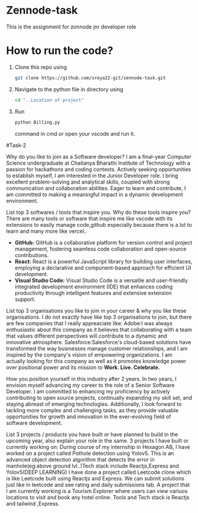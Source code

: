 # Zennode-task
This is the assignment for zonnode jnr developer role
# How to run the code?
1. Clone this repo using
   ```bash
   git clone https://github.com/sreya22-git/zennode-task.git
   ```
2. Navigate to the python file in directory using
   ```bash
   cd "..Location of project"
   ```
3. Run
   ```bash
   python Billing.py
   ```
    command in cmd or open your vscode and run it.


#Task-2

Why do you like to join as a Software developer?
  I am a final-year Computer Science undergraduate at Chaitanya Bharathi Institute of Technology with a passion for hackathons and coding contests. Actively seeking opportunities to establish myself, I am interested in the Junior Developer role. I bring excellent problem-solving and analytical skills, coupled with strong communication and collaboration abilities. Eager to learn and contribute, I am committed to making a meaningful impact in a dynamic development environment.

List top 3 softwares / tools that inspire you. Why do these tools inspire you?
   There are many tools or software that inspire me like vscode with its extensions to easily manage code,github especially because there is a lot to learn and many more like vercel..
 -  **GitHub:** GitHub is a collaborative platform for version control and project management, fostering seamless code collaboration and open-source contributions.    
 - **React:** React is a powerful JavaScript library for building user interfaces, employing a declarative and component-based approach for efficient UI development.    
 - **Visual Studio Code:** Visual Studio Code is a versatile and user-friendly integrated development environment (IDE) that enhances coding productivity through intelligent features and extensive extension support.

List top 3 organisations you like to join in your career & why you like these organisations.
 I do not exactly have like top 3 organisations to join, but there are few companies that I really appreaciate like:
   Adobe:I was always enthusiastic about this company as it believes that collaborating with a team that values different perspectives will contribute to a dynamic and innovative atmosphere.
   Salesforce:Salesforce's cloud-based solutions have transformed the way businesses manage customer relationships, and I am inspired by the company's vision of empowering organizations.
I am actually looking for this company as well as it promotes knowledge power over positional power and  its mission to **Work. Live. Celebrate.**


How you position yourself in this industry after 2 years.
In two years, I envision myself advancing my career to the role of a Senior Software Developer. I am committed to enhancing my proficiency by actively contributing to open source projects, continually expanding my skill set, and staying abreast of emerging technologies. Additionally, I look forward to tackling more complex and challenging tasks, as they provide valuable opportunities for growth and innovation in the ever-evolving field of software development.

List 3 projects / products you have built or have planned to build in the upcoming year, also explain your role in the same.
3 projects I have built or currently working on:
During course of my internship in Hexagon AB, I have worked on a project called Pothole detection using Yolov5. This is an advanced object detection algorithm that detects the error in manhole(eg:above ground lvl..)Tech stack include Reactjs,Express and Yolov5(DEEP LEARNING)
I have done a project called Leetcode clone which is like Leetcode built using Reactjs and Express. We can submit solutions just like in leetcode and see rating and daily submissions tab.
A project that I am currently working is a Tourism Explorer where users can view variuos locations to visit and book any hotel online. Tools and Tech stack is Reactjs and tailwind ,Express.


